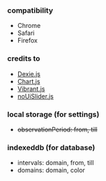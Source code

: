 ### compatibility
- Chrome
- Safari
- Firefox

### credits to
- [Dexie.js](http://dexie.org)
- [Chart.js](http://www.chartjs.org)
- [Vibrant.js](http://jariz.github.io/vibrant.js)
- [noUiSlider.js](https://refreshless.com/nouislider)

### local storage (for settings)
- ~~observationPeriod: from, till~~

### indexeddb (for database)
- intervals: domain, from, till
- domains: domain, color

